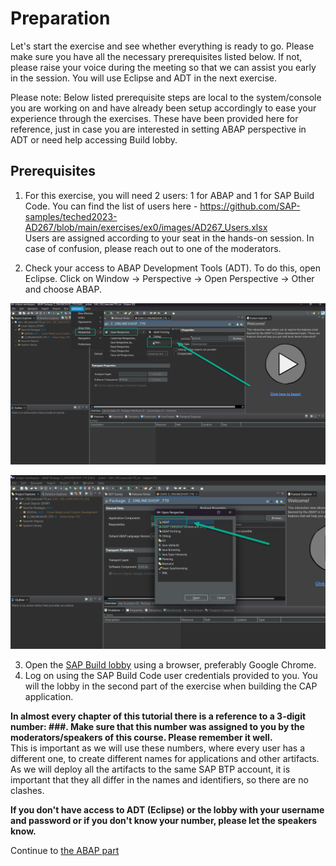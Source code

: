 # Preparation

Let's start the exercise and see whether everything is ready to go.
Please make sure you have all the necessary prerequisites listed below. If not, please raise your voice during the meeting so that we can assist you early in the session. You will use Eclipse and ADT in the next exercise.

Please note: Below listed prerequisite steps are local to the system/console you are working on and have already been setup accordingly to ease your experience through the exercises. These have been provided here for reference, just in case you are interested in setting ABAP perspective in ADT or need help accessing Build lobby.

## Prerequisites

1. For this exercise, you will need 2 users: 1 for ABAP and 1 for SAP Build Code. You can find the list of users here - https://github.com/SAP-samples/teched2023-AD267/blob/main/exercises/ex0/images/AD267_Users.xlsx <br>
Users are assigned according to your seat in the hands-on session. In case of confusion, please reach out to one of the moderators.

2. Check your access to ABAP Development Tools (ADT). To do this, open Eclipse. Click on Window -> Perspective -> Open Perspective -> Other and choose ABAP.

![](images/eclipse_open_pers.png)

![](images/open_abap.png)

3. Open the [SAP Build lobby](https://lcapteched.eu10.build.cloud.sap/lobby) using a browser, preferably Google Chrome.
4. Log on using the SAP Build Code user credentials provided to you. You will the lobby in the second part of the exercise when building the CAP application.

**In almost every chapter of this tutorial there is a reference to a 3-digit number: ###. Make sure that this number was assigned to you by the moderators/speakers of this course. Please remember it well.** <br>
This is important as we will use these numbers, where every user has a different one, to create different names for applications and other artifacts. As we will deploy all the artifacts to the same SAP BTP account, it is important that they all differ in the names and identifiers, so there are no clashes.

**If you don't have access to ADT (Eclipse) or the lobby with your username and password or if you don't know your number, please let the speakers know.**

Continue to [the ABAP part](../rap/README.md) 
